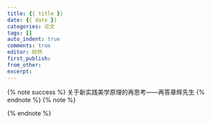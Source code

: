 ```yaml
---
title: {{ title }}
date: {{ date }}
categories: 论文
tags: []
auto_indent: true
comments: true
editor: 皎然
first_publish:
from_other:
excerpt:
---
```

{% note success %}
关于新实践美学原理的再思考——再答章辉先生
{% endnote %}
{% note %}

{% endnote %}

